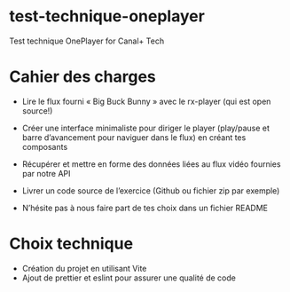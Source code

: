 # test-technique-oneplayer
Test technique OnePlayer for Canal+ Tech

# Cahier des charges 

- Lire le flux fourni « Big Buck Bunny » avec le rx-player (qui est open source!)

- Créer une interface minimaliste pour diriger le player (play/pause et barre d’avancement pour naviguer dans le flux) en créant tes composants

- Récupérer et mettre en forme des données liées au flux vidéo fournies par notre API

- Livrer un code source de l’exercice (Github ou fichier zip par exemple)

- N’hésite pas à nous faire part de tes choix dans un fichier README

# Choix technique

- Création du projet en utilisant Vite
- Ajout de prettier et eslint pour assurer une qualité de code
